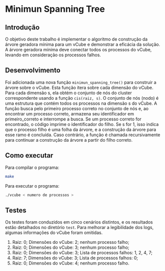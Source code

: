 # Minimun Spanning Tree

## Introdução
O objetivo deste trabalho é implementar o algoritmo de construção da árvore geradora mínima para um vCube e demonstrar a eficácia da solução. 
A árvore geradora mínima deve conectar todos os processos do vCube, levando em consideração os processos falhos.

## Desenvolvimento
Foi adicionada uma nova função `minimun_spanning_tree()` para construir a árvore sobre o vCube. Esta função itera sobre cada dimensão do vCube. Para cada dimensão s, ela obtém o conjunto de nós do cluster correspondente usando a função `cis(raiz, s)`. O conjunto de nós (nodo) é uma estrutura que contém todos os processos na dimensão s do vCube. A função busca pelo primeiro processo correto no conjunto de nós e, ao encontrar um processo correto, armazena seu identificador em primeiro_correto e interrompe a busca. Se um processo correto for encontrado, o código imprime o identificador do filho. Se s for 1, isso indica que o processo filho é uma folha da árvore, e a construção da árvore para esse ramo é concluída. Caso contrário, a função é chamada recursivamente para continuar a construção da árvore a partir do filho correto.

## Como executar

Para compilar o programa:

```bash
make
```

Para executar o programa:

```bash
./vcube < numero de processos >
```

## Testes
Os testes foram conduzidos em cinco cenários distintos, e os resultados estão detalhados no diretório `test`. Para melhorar a legibilidade dos logs, algumas informações do vCube foram omitidas.
1. Raiz: 0; Dimensões do vCube: 2; nenhum processo falho;
2. Raiz: 0; Dimensões do vCube: 3; nenhum processo falho;
3. Raiz: 0; Dimensões do vCube: 3; Lista de processos falhos: 1, 2, 4, 7;
4. Raiz: 7; Dimensões do vCube: 3; Lista de processos falhos: 0;
5. Raiz: 0; Dimensões do vCube: 4; nenhum processo falho.
